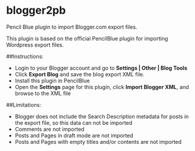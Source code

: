 # blogger2pb
Pencil Blue plugin to import Blogger.com export files.

This plugin is based on the official PencilBlue plugin for importing Wordpress export files.

##Instructions:
- Login to your Blogger account and go to **Settings | Other | Blog Tools**
- Click **Export Blog** and save the blog export XML file.
- Install this plugin in PencilBlue
- Open the **Settings** page for this plugin, click **Import Blogger XML**, and browse to the XML file

##Limitations: 
- Blogger does not include the Search Description metadata for posts in the export file, so this data can not be imported
- Comments are not imported
- Posts and Pages in draft mode are not imported
- Posts and Pages with empty titles and/or contents are not imported

